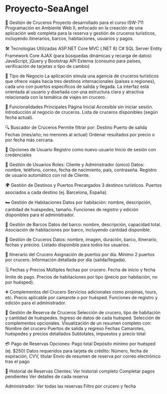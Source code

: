 # Proyecto-SeaAngel

🚢 Gestión de Cruceros Proyecto desarrollado para el curso ISW-711 Programación en Ambiente Web II, enfocado en la creación de una aplicación web completa para la reserva y gestión de cruceros turísticos, incluyendo itinerarios, barcos, habitaciones, usuarios y pagos.

🛠 Tecnologías Utilizadas ASP.NET Core MVC (.NET 8) C# SQL Server Entity Framework Core AJAX (para búsquedas dinámicas y recarga de datos) JavaScript, jQuery y Bootstrap API Externa (consumo para países, verificación de tarjetas o tipo de cambio)

🧭 Tipo de Negocio La aplicación simula una agencia de cruceros turísticos que ofrece viajes hacia tres destinos internacionales (países o regiones), cada uno con puertos específicos de salida y llegada. La interfaz está orientada al usuario y diseñada con una estructura clara y atractiva relacionada con la temática de viajes en crucero.

📄 Funcionalidades Principales Página Inicial Accesible sin iniciar sesión. Introducción al negocio de cruceros. Lista de cruceros disponibles (según fecha actual).

🔍 Buscador de Cruceros Permite filtrar por: Destino Puerto de salida Fechas (mes/año; no menores al actual) Ordenar resultados por precio o por fecha más cercana.

👤 Opciones de Usuario Registro como nuevo usuario Inicio de sesión con credenciales

🔐 Gestión de Usuarios Roles: Cliente y Administrador (único) Datos: nombre, teléfono, correo, fecha de nacimiento, país, contraseña. Registro de usuario automático con rol de Cliente.

🌍 Gestión de Destinos y Puertos Precargados 3 destinos turísticos. Puertos asociados a cada destino (ej. Barcelona, España).

🛏️ Gestión de Habitaciones Datos por habitación: nombre, descripción, cantidad de huéspedes, tamaño. Funciones de registro y edición disponibles para el administrador.

🚢 Gestión de Barcos Datos del barco: nombre, descripción, capacidad total. Asociación de habitaciones por barco, incluyendo cantidad disponible.

🧭 Gestión de Cruceros Datos: nombre, imagen, duración, barco, itinerario, fechas y precios. Listado disponible para todos los usuarios.

📅 Itinerario del Crucero Asignación de puertos por día. Mínimo 2 puertos por crucero. Información detallada por día (salida/llegada).

🗓 Fechas y Precios Múltiples fechas por crucero. Fecha de inicio y fecha límite de pago. Precios de habitaciones por tipo (precio por habitación, no por huésped).

➕ Complementos del Crucero Servicios adicionales como propinas, tours, etc. Precio aplicable por camarote o por huésped. Funciones de registro y edición para el administrador.

📝 Gestión de Reserva de Cruceros Selección de crucero, tipo de habitación y cantidad de huéspedes. Ingreso de datos de cada huésped. Selección de complementos opcionales. Visualización de un resumen completo con: Nombre del crucero Puertos de salida y regreso Fechas Camarotes, huéspedes y precios detallados Subtotales, impuestos y precio total

💳 Pago de Reservas Opciones: Pago total Depósito mínimo por huésped (ej. $250) Datos requeridos para tarjeta de crédito: Número, fecha de expiración, CVV, titular Envío de resumen de reserva por correo electrónico tras el pago

📂 Historial de Reservas Clientes: Ver historial completo Completar pagos pendientes Ver detalles de cada reserva

Administrador: Ver todas las reservas Filtro por crucero y fecha
